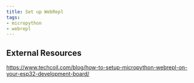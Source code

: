 ```yaml
---
title: Set up WebRepl
tags:
- micropython
- webrepl
---
```


## External Resources

<https://www.techcoil.com/blog/how-to-setup-micropython-webrepl-on-your-esp32-development-board/>